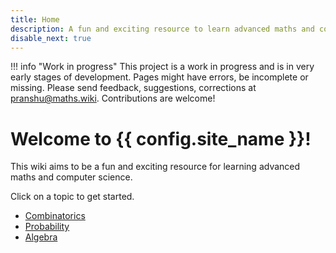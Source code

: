```yaml
---
title: Home
description: A fun and exciting resource to learn advanced maths and computer science!
disable_next: true
---
```

<style>
.md-content__button {
    display: none;
}
.md-grid {
    margin-top: 0;
}
</style>

!!! info "Work in progress"
    This project is a work in progress and is in very early stages of development. Pages might have errors, be incomplete or missing. Please send feedback, suggestions, corrections  at <pranshu@maths.wiki>. Contributions are welcome!

# Welcome to {{ config.site_name }}!

This wiki aims to be a fun and exciting resource for learning advanced maths and computer science. 

Click on a topic to get started.

- [Combinatorics](combinatorics/) 
- [Probability](probability/)
- [Algebra](algebra/)


